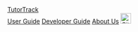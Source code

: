 <!-- Ensure custom site styles are loaded on every page -->
<link rel="stylesheet" href="{{baseUrl}}/stylesheets/main.css">

<div class="top-nav">
  <a class="brand" href="{{baseUrl}}/index.html">TutorTrack</a>
  <div class="nav-links">
    <a href="{{baseUrl}}/UserGuide.html">User Guide</a>
    <a href="{{baseUrl}}/DeveloperGuide.html">Developer Guide</a>
    <a href="{{baseUrl}}/AboutUs.html">About Us</a>
    <a href="https://github.com/AY2526S1-CS2103T-F14b-3/tp" target="_blank">
      <img src="{{baseUrl}}/images/github-icon.png" alt="GitHub" width="24">
    </a>
  </div>
</div>

<!-- Custom fixed sidebar (desktop) -->
<div id="custom-sidebar">
  <include src="sideNav.md"/>
  
  <!-- Spacer to avoid overlap with sticky top bar -->
  <div class="sidebar-spacer" aria-hidden="true"></div>
  
</div>
